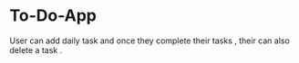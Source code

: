 # To-Do-App
User can add daily task and once they complete their tasks , their can also delete a task .
